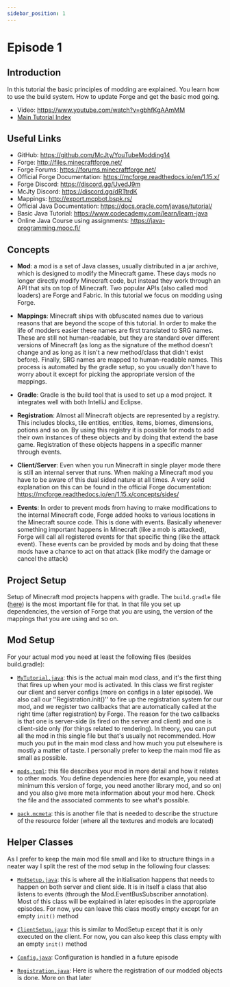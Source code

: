 ```yaml
---
sidebar_position: 1
---
```


# Episode 1

## Introduction

In this tutorial the basic principles of modding are explained.
You learn how to use the build system.
How to update Forge and get the basic mod going.

* Video: https://www.youtube.com/watch?v=gbhfKgAAmMM
* [Main Tutorial Index](./1.15.md)

## Useful Links

* GitHub: https://github.com/McJty/YouTubeModding14
* Forge: http://files.minecraftforge.net/
* Forge Forums: https://forums.minecraftforge.net/
* Official Forge Documentation: https://mcforge.readthedocs.io/en/1.15.x/
* Forge Discord: https://discord.gg/UvedJ9m
* McJty Discord: https://discord.gg/dRTtrdK
* Mappings: http://export.mcpbot.bspk.rs/
* Official Java Documentation: https://docs.oracle.com/javase/tutorial/
* Basic Java Tutorial: https://www.codecademy.com/learn/learn-java
* Online Java Course using assignments: https://java-programming.mooc.fi/

## Concepts

* **Mod**: a mod is a set of Java classes, usually distributed in a jar archive, which is designed to modify the Minecraft game. These days mods no longer directly modify Minecraft code, but instead they work through an API that sits on top of Minecraft. Two popular APIs (also called mod loaders) are Forge and Fabric. In this tutorial we focus on modding using Forge.

* **Mappings**: Minecraft ships with obfuscated names due to various reasons that are beyond the scope of this tutorial. In order to make the life of modders easier these names are first translated to SRG names. These are still not human-readable, but they are standard over different versions of Minecraft (as long as the signature of the method doesn't change and as long as it isn't a new method/class that didn't exist before). Finally, SRG names are mapped to human-readable names. This process is automated by the gradle setup, so you usually don't have to worry about it except for picking the appropriate version of the mappings.

* **Gradle**: Gradle is the build tool that is used to set up a mod project. It integrates well with both IntelliJ and Eclipse.

* **Registration**: Almost all Minecraft objects are represented by a registry. This includes blocks, tile entities, entities, items, biomes, dimensions, potions and so on. By using this registry it is possible for mods to add their own instances of these objects and by doing that extend the base game. Registration of these objects happens in a specific manner through events.

* **Client/Server**: Even when you run Minecraft in single player mode there is still an internal server that runs. When making a Minecraft mod you have to be aware of this dual sided nature at all times. A very solid explanation on this can be found in the official Forge documentation: https://mcforge.readthedocs.io/en/1.15.x/concepts/sides/

* **Events**: In order to prevent mods from having to make modifications to the internal Minecraft code, Forge added hooks to various locations in the Minecraft source code. This is done with events. Basically whenever something important happens in Minecraft (like a mob is attacked), Forge will call all registered events for that specific thing (like the attack event). These events can be provided by mods and by doing that these mods have a chance to act on that attack (like modify the damage or cancel the attack)

## Project Setup

Setup of Minecraft mod projects happens with gradle.
The `build.gradle` file ([here](https://github.com/McJty/YouTubeModding14/blob/master/build.gradle)) is the most important file for that.
In that file you set up dependencies, the version of Forge that you are using, the version of the mappings that you are using and so on.

## Mod Setup

For your actual mod you need at least the following files (besides build.gradle):

* [`MyTutorial.java`](https://github.com/McJty/YouTubeModding14/blob/master/src/main/java/com/mcjty/mytutorial/MyTutorial.java): this is the actual main mod class, and it's the first thing that fires up when your mod is activated.  In this class we first register our client and server configs (more on configs in a later episode). We also call our ''Registration.init()'' to fire up the registration system for our mod, and we register two callbacks that are automatically called at the right time (after registration) by Forge. The reason for the two callbacks is that one is server-side (is fired on the server and client) and one is client-side only (for things related to rendering). In theory, you can put all the mod in this single file but that's usually not recommended. How much you put in the main mod class and how much you put elsewhere is mostly a matter of taste. I personally prefer to keep the main mod file as small as possible.

* [`mods.toml`](https://github.com/McJty/YouTubeModding14/blob/master/src/main/resources/META-INF/mods.toml): this file describes your mod in more detail and how it relates to other mods. You define dependencies here (for example, you need at minimum this version of forge, you need another library mod, and so on) and you also give more meta information about your mod here. Check the file and the associated comments to see what's possible.

* [`pack.mcmeta`](https://github.com/McJty/YouTubeModding14/blob/master/src/main/resources/pack.mcmeta): this is another file that is needed to describe the structure of the resource folder (where all the textures and models are located)

## Helper Classes

As I prefer to keep the main mod file small and like to structure things in a neater way I split the rest of the mod setup in the following four classes:

* [`ModSetup.java`](https://github.com/McJty/YouTubeModding14/blob/master/src/main/java/com/mcjty/mytutorial/setup/ModSetup.java): this is where all the initialisation happens that needs to happen on both server and client side. It is in itself a class that also listens to events (through the Mod.EventBusSubscriber annotation). Most of this class will be explained in later episodes in the appropriate episodes. For now, you can leave this class mostly empty except for an empty `init()` method

* [`ClientSetup.java`](https://github.com/McJty/YouTubeModding14/blob/master/src/main/java/com/mcjty/mytutorial/setup/ClientSetup.java): this is similar to ModSetup except that it is only executed on the client. For now, you can also keep this class empty with an empty `init()` method

* [`Config.java`](https://github.com/McJty/YouTubeModding14/blob/master/src/main/java/com/mcjty/mytutorial/setup/Config.java): Configuration is handled in a future episode

* [`Registration.java`](https://github.com/McJty/YouTubeModding14/blob/master/src/main/java/com/mcjty/mytutorial/setup/Registration.java): Here is where the registration of our modded objects is done. More on that later
